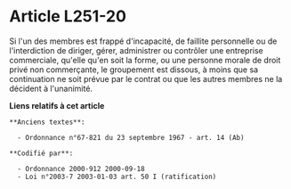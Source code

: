 # Article L251-20

Si l'un des membres est frappé d'incapacité, de faillite personnelle ou de l'interdiction de diriger, gérer, administrer ou
contrôler une entreprise commerciale, qu'elle qu'en soit la forme, ou une personne morale de droit privé non commerçante, le
groupement est dissous, à moins que sa continuation ne soit prévue par le contrat ou que les autres membres ne la décident à
l'unanimité.

**Liens relatifs à cet article**

	**Anciens textes**:

	  - Ordonnance n°67-821 du 23 septembre 1967 - art. 14 (Ab)

	**Codifié par**:

	  - Ordonnance 2000-912 2000-09-18
	  - Loi n°2003-7 2003-01-03 art. 50 I (ratification)

